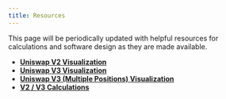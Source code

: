 ```yaml
---
title: Resources
---
```


This page will be periodically updated with helpful resources for calculations and software design as they are made available.


- [**Uniswap V2 Visualization**](https://www.desmos.com/calculator/j8eppi5vvu)
- [**Uniswap V3 Visualization**](https://www.desmos.com/calculator/q2kxfue441)
- [**Uniswap V3 (Multiple Positions) Visualization**](https://www.desmos.com/calculator/oduetjzfp4)
- [**V2 / V3 Calculations**](https://docs.google.com/spreadsheets/d/1VH-lbF9RDUpVozGeA3BtWwypjW66MjcD1DnOYzcHmzk/edit#gid=0)
